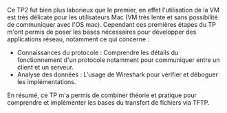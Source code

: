 Ce TP2 fut bien plus laborieux que le premier, en effet l'utilisation de la VM est très délicate pour les utilisateurs Mac (VM très lente et sans possibilité de communiquer avec l'OS mac). 
Cependant ces premières étapes du TP m'ont permis de poser les bases nécessaires pour développer des applications réseau, notamment ce qui concerne :

- Connaissances du protocole : Comprendre les détails du fonctionnement d'un protocole notamment pour communiquer entre un client et un serveur.
- Analyse des données : L'usage de Wireshark pour vérifier et déboguer les implémentations.

En résumé, ce TP m'a permis de combiner théorie et pratique pour comprendre et implémenter les bases du transfert de fichiers via TFTP.
